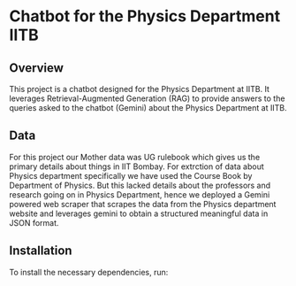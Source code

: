 # Chatbot for the Physics Department IITB

## Overview

This project is a chatbot designed for the Physics Department at IITB. It leverages Retrieval-Augmented Generation (RAG) to provide answers to the queries asked to the chatbot (Gemini) about the Physics Department at IITB.

## Data

For this project our Mother data was UG rulebook which gives us the primary details about things in IIT Bombay. For extrction of data about Physics department specifically we have used the Course Book by Department of Physics. But this lacked details about the professors and research going on in Physics Department, hence we deployed a Gemini powered web scraper that scrapes the data from the Physics department website and leverages gemini to obtain a structured meaningful data in JSON format.



## Installation

To install the necessary dependencies, run:
